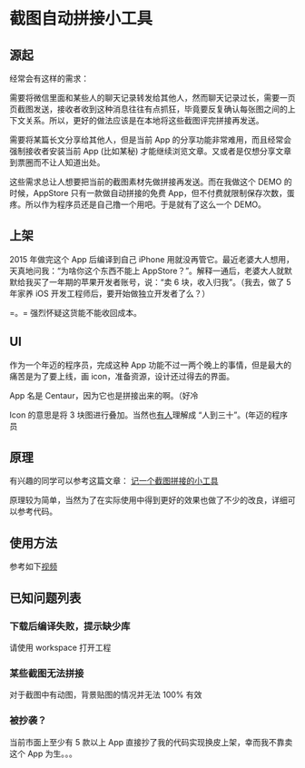 # 截图自动拼接小工具 

## 源起

经常会有这样的需求：

需要将微信里面和某些人的聊天记录转发给其他人，然而聊天记录过长，需要一页页截图发送，接收者收到这种消息往往有点抓狂，毕竟要反复确认每张图之间的上下文关系。所以，更好的做法应该是在本地将这些截图评完拼接再发送。

需要将某篇长文分享给其他人，但是当前 App 的分享功能非常难用，而且经常会强制接收者安装当前 App (比如某秘) 才能继续浏览文章。又或者是仅想分享文章到票圈而不让人知道出处。

这些需求总让人想要把当前的截图素材先做拼接再发送。而在我做这个 DEMO 的时候，AppStore 只有一款做自动拼接的免费 App，但不付费就限制保存次数，蛋疼。所以作为程序员还是自己撸一个用吧。于是就有了这么一个 DEMO。


## 上架

2015 年做完这个 App 后编译到自己 iPhone 用就没再管它。最近老婆大人想用，天真地问我：“为啥你这个东西不能上 AppStore？”。解释一通后，老婆大人就默默给我买了一年期的苹果开发者账号，说：“卖 6 块，收入归我”。（我去，做了 5 年家养 iOS 开发工程师后，要开始做独立开发者了么？）

=。= 强烈怀疑这货能不能收回成本。

## UI

作为一个年迈的程序员，完成这种 App 功能不过一两个晚上的事情，但是最大的痛苦是为了要上线，画 icon，准备资源，设计还过得去的界面。

App 名是 Centaur，因为它也是拼接出来的啊。（好冷

Icon 的意思是将 3 块图进行叠加。当然也[有人](https://github.com/imoldman)理解成 “人到三十”。(年迈的程序员

## 原理

有兴趣的同学可以参考这篇文章： [记一个截图拼接的小工具](http://xiangwangfeng.com/2015/11/30/%E8%AE%B0%E4%B8%80%E4%B8%AA%E6%88%AA%E5%9B%BE%E6%8B%BC%E6%8E%A5%E7%9A%84%E5%B0%8F%E5%B7%A5%E5%85%B7/)

原理较为简单，当然为了在实际使用中得到更好的效果也做了不少的改良，详细可以参考代码。

## 使用方法

参考如下[视频](https://nos.netease.com/yx-web/c44174085943f8362ff95efef4e8ec46) 

## 已知问题列表

### 下载后编译失败，提示缺少库

请使用 workspace 打开工程

### 某些截图无法拼接

对于截图中有动图，背景贴图的情况并无法 100% 有效

### 被抄袭？

当前市面上至少有 5 款以上 App 直接抄了我的代码实现换皮上架，幸而我不靠卖这个 App 为生。。。
